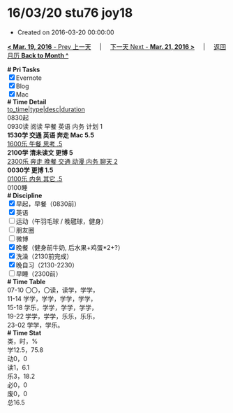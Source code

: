 # 16/03/20 stu76 joy18

- Created on 2016-03-20 00:00:00

[**< Mar. 19, 2016** - Prev 上一天](/lifelogs/2016/03/d19.md) &nbsp; &nbsp; | &nbsp; &nbsp; [下一天 Next - **Mar. 21, 2016 >**](/lifelogs/2016/03/d21.md) &nbsp; &nbsp; |  &nbsp; &nbsp; [返回月历 **Back to Month ^**](/lifelogs/2016/03/index.md)
<br/>	<div><b># Pri Tasks</b></div><div><input checked="true" type="checkbox"/>Evernote</div><div><input checked="true" type="checkbox"/>Blog</div><div><input checked="true" type="checkbox"/>Mac</div><div><b># Time Detail</b></div>	<div><u>to_time|type|desc|duration</u></div>	<div>0830起</div>	<div>0930读 阅读 早餐 英语 内务 计划 1</div>	<div><b>1530学 交通 英语 奔走 Mac 5.5</b></div><div><u>1600乐 午餐 思考 .5</u></div>	<div><b>2100学 清未读文 更博 5</b></div><div><u>2300乐 奔走 晚餐 交通 动漫 内务 聊天 2</u></div>	<div><b>0030学 更博 1.5</b></div>	<div><u>0100乐 内务 其它 .5</u></div>	<div>0100睡</div><div><b># Discipline</b></div><div><input checked="true" type="checkbox"/>早起，早餐（0830前）</div><div><input checked="true" type="checkbox"/>英语</div><div><input type="checkbox"/>运动（午羽毛球 / 晚毽球，健身）</div><div><input type="checkbox"/>朋友圈</div><div><input type="checkbox"/>微博</div><div><input checked="true" type="checkbox"/>晚餐（健身前牛奶, 后水果+鸡蛋*2+?）</div><div><input checked="true" type="checkbox"/>洗澡（2130前完成）</div><div><input checked="true" type="checkbox"/>晚自习（2130-2230）</div><div><input type="checkbox"/>早睡（2300前）</div><div><b># Time Table</b></div>	<div>07-10 〇〇，〇读，读学，学学，</div>	<div>11-14 学学，学学，学学，学学，</div>	<div>15-18 学乐，学学，学学，学学，</div>	<div>19-22 学学，学学，乐乐，乐乐，</div>	<div>23-02 学学，学乐。</div><div><b># Time Stat</b></div>	<div>类，时，%</div>	<div>学12.5，75.8</div>	<div>动0，0</div>	<div>读1，6.1</div>	<div>乐3，18.2</div>	<div>必0，0</div>	<div>废0，0</div>	<div>总16.5</div>
